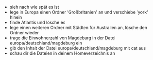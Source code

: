 * sieh nach wie spät es ist
* lege in Europa einen Ordner 'Großbritanien' an und verschiebe 'york' hinein
* finde Atlantis und lösche es
* lege einen weiteren Ordner mit Städten für Australien an, lösche den Ordner wieder
* trage die Einwohnerzahl von Magdeburg in der Datei europa/deutschland/magdeburg ein
* gib den Inhalt der Datei europa/deutschland/magdeburg mit cat aus
* schau dir die Dateien in deinem Homeverzeichnis an
